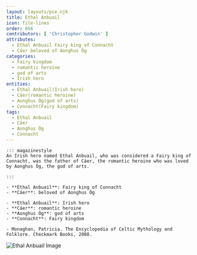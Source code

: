 ```yaml
---
layout: layouts/pce.njk
title: Ethal Anbuail
icon: file-lines
order: 856
contributors: [ 'Christopher Godwin' ]
attributes:
  - Ethal Anbuail Fairy king of Connacht
  - Cáer beloved of Aonghus Óg
categories:
  - Fairy kingdom
  - romantic heroine
  - god of arts
  - Irish hero
entities:
  - Ethal Anbuail(Irish hero)
  - Cáer(romantic heroine)
  - Aonghus Óg(god of arts)
  - Connacht(Fairy kingdom)
tags:
  - Ethal Anbuail
  - Cáer
  - Aonghus Óg
  - Connacht
---
```

``` tab [group1:Info]
::: magazinestyle
An Irish hero named Ethal Anbuail, who was considered a Fairy king of Connacht, was the father of Cáer, the romantic heroine who was loved by Aonghus Óg, the god of arts.

:::
```
``` tab [group1:Attributes]
- **Ethal Anbuail**: Fairy king of Connacht
- **Cáer**: beloved of Aonghus Óg
```
``` tab [group1:Entities]
- **Ethal Anbuail**: Irish hero
- **Cáer**: romantic heroine
- **Aonghus Óg**: god of arts
- **Connacht**: Fairy kingdom
```
``` tab [group1:Sources]
- Monaghan, Patricia. The Encyclopedia of Celtic Mythology and Folklore. Checkmark Books, 2008.
```
![Ethal Anbuail Image]([None])
